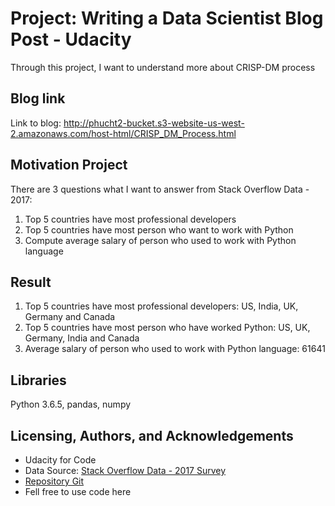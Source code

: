 # Project: Writing a Data Scientist Blog Post - Udacity
Through this project, I want to understand more about CRISP-DM process

## Blog link
Link to blog: http://phucht2-bucket.s3-website-us-west-2.amazonaws.com/host-html/CRISP_DM_Process.html

## Motivation Project
There are 3 questions what I want to answer from Stack Overflow Data - 2017:
1. Top 5 countries have most professional developers
2. Top 5 countries have most person who want to work with Python
3. Compute average salary of person who used to work with Python language

## Result
1. Top 5 countries have most professional developers: US, India, UK, Germany and Canada
2. Top 5 countries have most person who have worked Python: US, UK, Germany, India and Canada
3. Average salary of person who used to work with Python language: 61641

## Libraries
Python 3.6.5, pandas, numpy

## Licensing, Authors, and Acknowledgements
- Udacity for Code
- Data Source: [Stack Overflow Data - 2017 Survey](https://www.kaggle.com/datasets/stackoverflow/so-survey-2017)
- [Repository Git](https://github.com/phucht95/ds-udacity-blog-post)
- Fell free to use code here

